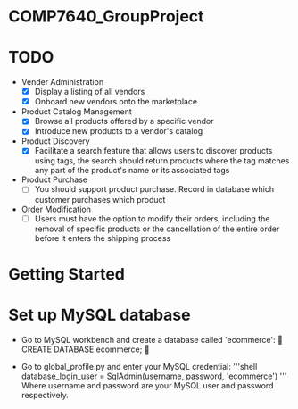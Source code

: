 # COMP7640_GroupProject
 
# TODO

- Vender Administration
    - [x] Display a listing of all vendors
    - [x] Onboard new vendors onto the marketplace
- Product Catalog Management
    - [x] Browse all products offered by a specific vendor
    - [x] Introduce new products to a vendor's catalog
- Product Discovery
    - [x] Facilitate a search feature that allows users to discover products using tags,
    the search should return products where the tag matches any part of the product's name or its associated tags
- Product Purchase
    - [ ] You should support product purchase. Record in database which customer purchases which product
- Order Modification
    - [ ] Users must have the option to modify their orders, including the removal of specific products or the cancellation of the entire order before it enters the shipping process
	
# Getting Started


# Set up MySQL database	
- Go to MySQL workbench and create a database called 'ecommerce':

	CREATE DATABASE ecommerce;


- Go to global_profile.py and enter your MySQL credential:
'''shell
	database_login_user = SqlAdmin(username, password, 'ecommerce')
'''
Where username and password are your MySQL user and password respectively.